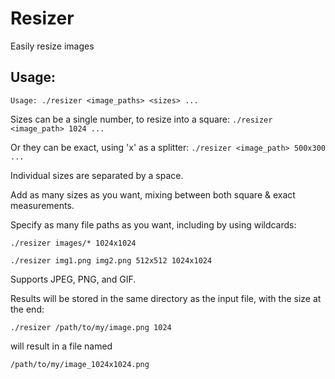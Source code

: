 # Resizer
Easily resize images

## Usage:
`Usage: ./resizer <image_paths> <sizes> ...`

Sizes can be a single number, to resize into a square:
`./resizer <image_path> 1024 ...`

Or they can be exact, using 'x' as a splitter:
`./resizer <image_path> 500x300 ...`

Individual sizes are separated by a space.

Add as many sizes as you want, mixing between both square & exact measurements.

Specify as many file paths as you want, including by using wildcards:

`./resizer images/* 1024x1024`

`./resizer img1.png img2.png 512x512 1024x1024`

Supports JPEG, PNG, and GIF.

Results will be stored in the same directory as the input file, with the size at the end:

`./resizer /path/to/my/image.png 1024`

will result in a file named 

`/path/to/my/image_1024x1024.png`
